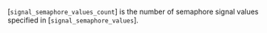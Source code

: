 [`signal_semaphore_values_count`] is the number of semaphore signal
values specified in [`signal_semaphore_values`].